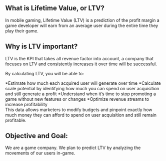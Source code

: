 ## What is Lifetime Value, or LTV?
In mobile gaming, Lifetime Value (LTV) is a prediction of the profit margin a game developer will earn from an average user during the entire time they play their game. 

## Why is LTV important?
LTV is the KPI that takes all revenue factor into account, a company that focuses on LTV and consistently increases it over time will be successful.

By calculating LTV, you will be able to: 

*Estimate how much each acquired user will generate over time
*Calculate scale potential by identifying how much you can spend on user acquisition and still generate a profit 
*Understand when it’s time to stop promoting a game without new features or changes
*Optimize revenue streams to increase profitability  
This data allows marketers to modify budgets and pinpoint exactly how much money they can afford to spend on user acquisition and still remain profitable.


## Objective and Goal:
We are a game company. We plan to predict LTV by analyzing the movements of our users in-game.






